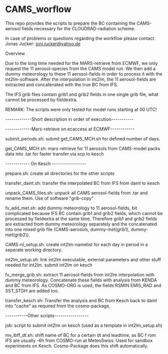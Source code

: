# CAMS_worflow

This repo provides the scripts to prepare the BC containing the CAMS-aerosol fields
necessary for the CLOUDRAD-radiation scheme.

In case of problems or questions regarding the workflow please contact
Jonas Jucker: joni.jucker@yahoo.de


Overview

Due to the long time needed for the MARS-retrieve from ECMWF, we only request the 11 aerosol-species
from the CAMS model run.
We then add a dummy meteorology to these 11 aerosol-fields in order to process it with the int2lm-software.
After the interpolation in int2lm, the 11 aerosol-fields are extracted and concatenated with
the true BC from IFS.

The IFS grib files contain grib1 and grib2 fields in one single grib file, what cannot be processed by fieldextra.

REMARK: The scripts were only tested for model runs starting at 00 UTC!

-------------Short description in order of execution-----------

-------------Mars-retrieve on ecaccess at ECMWF------------

submit_periods.sh:
submit get_CAMS_MCH.sh for defined number of days.

get_CAMS_MCH.sh:
mars-retrieve for 11 aerosols from CAMS-model
packs data into .tar for faster transfer via scp to kesch

------------ On Kesch -----------------

prepare.sh:
create all directories for the other scripts

transfer_daint.sh:
transfer the interpolated BC from IFS from daint to kesch

unpack_CAMS_files.sh:
unpack all CAMS aerosol-fields from .tar and rename them.
Use of software "grib-copy"

fx_add_met.sh:
add dummy meteorology to 11 aerosol-fields, bit complicated because
IFS BC contain grib1 and grib2 fields, which cannot be processed by fieldextra at the same time.
Therefore grib1 and grib2 fields are extracted from dummy meteorology separately and the concatenated
into one mixed grib file (CAMS-aerosols, dummy-met(grib1), dummy-met(grib2)).

CAMS-nl_setup.sh:
create int2lm-namelist for each day in period in a seperate working directory.

int2lm_setup.sh:
link int2lm executable, external parameters and other stuff needed for int2lm.
submit int2lm on kesch

fx_merge_grib.sh:
extract 11 aerosol-fields from int2lm interpolation with dummy meteorology.
Concatenate these fields with analysis from KENDA and BC from IFS.
As COSMO-ORG is used, the fields RSMIN EMIS_RAD and SST_STDH are added too.

transfer_kesch.sh:
Transfer the analysis and BC from Kesch back to daint into "cache"
as required from the cosmo-package.

-----------Other scripts-----------------

job:
script to submit int2lm on kesch (used as a template in int2lm_setup.sh)

mv_lbff_dt.sh:
shift name of BC for a certain dt and leadtime, as BC f rom IFS 
are usually -6h from COSMO-run at MeteoSwiss. Used for sandbox experiments
on Kesch. Cosmo-Package does this shift automatically.

